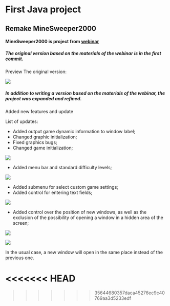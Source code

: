 # First Java project
## Remake MineSweeper2000


#### MineSweeper2000 is project from [webinar](https://youtu.be/shM-eFH9aGw)

##### The original version based on the materials of the webinar is in the first commit.

Preview The original version:

![](https://user-images.githubusercontent.com/94999233/143879898-6dbfdd80-4c11-4792-917c-6726d7326178.png)

##### In addition to writing a version based on the materials of the webinar, the project was expanded and refined.
Added new features and update

List of updates:

- Added output game dynamic information to window label;
- Changed graphic initialization;
- Fixed graphics bugs;
- Changed game initialization;

![](https://user-images.githubusercontent.com/94999233/143881856-339909d7-af7e-4df4-aab8-997d54f24585.png)
- Added menu bar and standard difficulty levels;

![](https://user-images.githubusercontent.com/94999233/143880256-6f1a65d0-318e-4a85-8355-d51e1af5aebb.png)
- Added submenu for select custom game settings;
- Added control for entering text fields;

![](https://user-images.githubusercontent.com/94999233/143881412-0072cd7b-d4d9-4e4f-94ed-7d5f93eb3103.png)
- Added control over the position of new windows, as well as the exclusion of the possibility of opening a window in a hidden area of the screen;

![](https://user-images.githubusercontent.com/94999233/143882602-3cde9c04-f489-4763-9f43-6bfa7db35155.png)

![](https://user-images.githubusercontent.com/94999233/143882797-a10d1b52-d1ec-4b60-a88c-8f7fd5eb5561.png)

In the usual case, a new window will open in the same place instead of the previous one.

<<<<<<< HEAD
=======

>>>>>>> 35644680357daca45276ec9c40769aa3d5233edf

